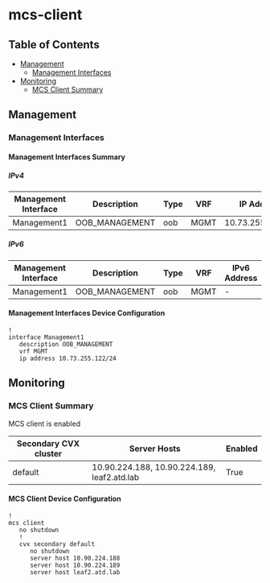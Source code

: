 # mcs-client

## Table of Contents

- [Management](#management)
  - [Management Interfaces](#management-interfaces)
- [Monitoring](#monitoring)
  - [MCS Client Summary](#mcs-client-summary)

## Management

### Management Interfaces

#### Management Interfaces Summary

##### IPv4

| Management Interface | Description | Type | VRF | IP Address | Gateway |
| -------------------- | ----------- | ---- | --- | ---------- | ------- |
| Management1 | OOB_MANAGEMENT | oob | MGMT | 10.73.255.122/24 | 10.73.255.2 |

##### IPv6

| Management Interface | Description | Type | VRF | IPv6 Address | IPv6 Gateway |
| -------------------- | ----------- | ---- | --- | ------------ | ------------ |
| Management1 | OOB_MANAGEMENT | oob | MGMT | - | - |

#### Management Interfaces Device Configuration

```eos
!
interface Management1
   description OOB_MANAGEMENT
   vrf MGMT
   ip address 10.73.255.122/24
```

## Monitoring

### MCS Client Summary

MCS client is enabled

| Secondary CVX cluster | Server Hosts | Enabled |
| --------------------- | ------------ | ------- |
| default | 10.90.224.188, 10.90.224.189, leaf2.atd.lab | True |

#### MCS Client Device Configuration

```eos
!
mcs client
   no shutdown
   !
   cvx secondary default
      no shutdown
      server host 10.90.224.188
      server host 10.90.224.189
      server host leaf2.atd.lab
```
